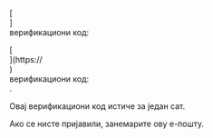[<br host>]<br action>верификациони код:<br code>

[<br host>](https://<br host>)<br action>верификациони код:<br code>.

Овај верификациони код истиче за један сат.

Ако се нисте пријавили, занемарите ову е-пошту.
